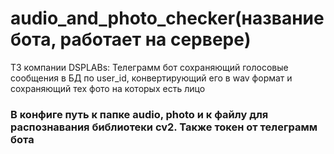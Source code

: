 # audio_and_photo_checker(название бота, работает на сервере)
ТЗ компании DSPLABs: Телеграмм бот сохраняющий голосовые сообщения в БД по user_id, конвертирующий его в wav формат и сохраняющий тех фото на которых есть лицо

### В конфиге путь к папке audio, photo и к файлу для распознавания библиотеки cv2. Также токен от телеграмм бота
